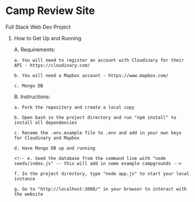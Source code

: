# Camp Review Site
 Full Stack Web Dev Project 
 

 1. How to Get Up and Running

    A. Requirements:

        a. You will need to register an account with Cloudinary for their API - https://cloudinary.com/

        b. You will need a Mapbox account - https://www.mapbox.com/

        c. Mongo DB

    B. Instructions:
        
        a. Fork the repository and create a local copy
    
        b. Open bash in the project directory and run "npm install" to install all dependencies
    
        c. Rename the .env.example file to .env and add in your own keys for Cloudinary and Mapbox
    
        d. Have Mongo DB up and running
    
        <!-- e. Seed the database from the command line with "node seeds/index.js" -- this will add in some example campgrounds -->
    
        f. In the project directory, type "node app.js" to start your local instance
    
        g. Go to "http://localhost:3000/" in your browser to interact with the website


